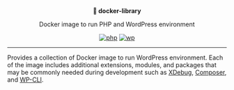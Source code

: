 <div align="center">
  <strong>🐳 docker-library</strong>
  <p>Docker image to run PHP and WordPress environment</p>

  [![php](https://github.com/syntatis/docker-library/actions/workflows/php.yml/badge.svg)](https://github.com/syntatis/docker-library/actions/workflows/php.yml) [![wp](https://github.com/syntatis/docker-library/actions/workflows/wp.yml/badge.svg)](https://github.com/syntatis/docker-library/actions/workflows/wp.yml)
</div>

---

Provides a collection of Docker image to run WordPress environment. Each of the image includes additional extensions, modules, and packages that may be commonly needed during development such as [XDebug](http://xdebug.org/), [Composer](https://getcomposer.org/), and [WP-CLI](https://wp-cli.org/).
